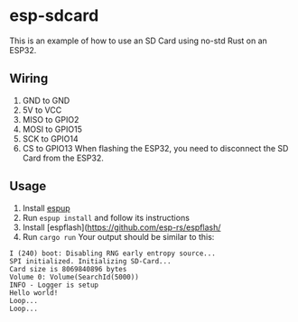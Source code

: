 # esp-sdcard
This is an example of how to use an SD Card using no-std Rust on an ESP32.

## Wiring
1. GND to GND
2. 5V to VCC
3. MISO to GPIO2
4. MOSI to GPIO15
5. SCK to GPIO14
6. CS to GPIO13
When flashing the ESP32, you need to disconnect the SD Card from the ESP32.

## Usage
1. Install [espup](https://github.com/esp-rs/espup)
2. Run `espup install` and follow its instructions
3. Install [espflash](https://github.com/esp-rs/espflash/
4. Run `cargo run`
Your output should be similar to this:
```
I (240) boot: Disabling RNG early entropy source...
SPI initialized. Initializing SD-Card...
Card size is 8069840896 bytes
Volume 0: Volume(SearchId(5000))
INFO - Logger is setup
Hello world!
Loop...
Loop...
```
